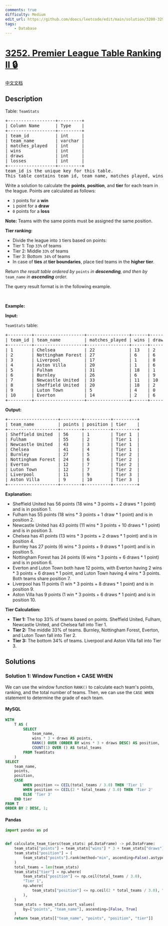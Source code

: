 ```yaml
---
comments: true
difficulty: Medium
edit_url: https://github.com/doocs/leetcode/edit/main/solution/3200-3299/3252.Premier%20League%20Table%20Ranking%20II/README_EN.md
tags:
    - Database
---
```


<!-- problem:start -->

# [3252. Premier League Table Ranking II 🔒](https://leetcode.com/problems/premier-league-table-ranking-ii)

[中文文档](/solution/3200-3299/3252.Premier%20League%20Table%20Ranking%20II/README.md)

## Description

<!-- description:start -->

<p>Table: <code>TeamStats</code></p>

<pre>
+------------------+---------+
| Column Name      | Type    |
+------------------+---------+
| team_id          | int     |
| team_name        | varchar |
| matches_played   | int     |
| wins             | int     |
| draws            | int     |
| losses           | int     |
+------------------+---------+
team_id is the unique key for this table.
This table contains team id, team name, matches_played, wins, draws, and losses.
</pre>

<p>Write a solution to calculate the <strong>points</strong>, <strong>position</strong>, and <strong>tier</strong> for each team in the league. Points are calculated as follows:</p>

<ul>
	<li><code>3</code> points for a <strong>win</strong></li>
	<li><code>1</code> point for a <strong>draw</strong></li>
	<li><code>0</code> points for a <strong>loss</strong></li>
</ul>

<p><strong>Note:</strong>&nbsp;Teams with the same points must be assigned the same position.</p>

<p><strong>Tier ranking:</strong></p>

<ul>
	<li>Divide the league into <code>3</code> tiers based on points:</li>
	<li>Tier 1: Top <code>33%</code> of teams</li>
	<li>Tier 2: Middle <code>33%</code> of teams</li>
	<li>Tier 3: Bottom<code> 34%</code> of teams</li>
	<li>In case of <strong>ties</strong> at<strong> tier boundaries</strong>, place tied teams in the <strong>higher tier</strong>.</li>
</ul>

<p>Return <em>the result table </em><em>ordered by</em> <code>points</code>&nbsp;<em>in&nbsp;<strong>descending</strong>,<strong>&nbsp;</strong>and then by</em> <code>team_name</code> <em>in <strong>ascending</strong> order.</em></p>

<p>The query result format is in the following example.</p>

<p>&nbsp;</p>
<p><strong class="example">Example:</strong></p>

<div class="example-block">
<p><strong>Input:</strong></p>

<p><code>TeamStats</code> table:</p>

<pre class="example-io">
+---------+-------------------+----------------+------+-------+--------+
| team_id | team_name         | matches_played | wins | draws | losses |
+---------+-------------------+----------------+------+-------+--------+
| 1       | Chelsea           | 22             | 13   | 2     | 7      |
| 2       | Nottingham Forest | 27             | 6    | 6     | 15     |
| 3       | Liverpool         | 17             | 1    | 8     | 8      |
| 4       | Aston Villa       | 20             | 1    | 6     | 13     |
| 5       | Fulham            | 31             | 18   | 1     | 12     |
| 6       | Burnley           | 26             | 6    | 9     | 11     |
| 7       | Newcastle United  | 33             | 11   | 10    | 12     |
| 8       | Sheffield United  | 20             | 18   | 2     | 0      |
| 9       | Luton Town        | 5              | 4    | 0     | 1      |
| 10      | Everton           | 14             | 2    | 6     | 6      |
+---------+-------------------+----------------+------+-------+--------+
</pre>

<p><strong>Output:</strong></p>

<pre class="example-io">
+-------------------+--------+----------+---------+
| team_name         | points | position | tier    |
+-------------------+--------+----------+---------+
| Sheffield United  | 56     | 1        | Tier 1  |
| Fulham            | 55     | 2        | Tier 1  |
| Newcastle United  | 43     | 3        | Tier 1  |
| Chelsea           | 41     | 4        | Tier 1  |
| Burnley           | 27     | 5        | Tier 2  |
| Nottingham Forest | 24     | 6        | Tier 2  |
| Everton           | 12     | 7        | Tier 2  |
| Luton Town        | 12     | 7        | Tier 2  |
| Liverpool         | 11     | 9        | Tier 3  |
| Aston Villa       | 9      | 10       | Tier 3  |
+-------------------+--------+----------+---------+
</pre>

<p><strong>Explanation:</strong></p>

<ul>
	<li>Sheffield United has 56 points (18 wins * 3 points + 2 draws * 1 point) and is in position 1.</li>
	<li>Fulham has 55 points (18 wins * 3 points + 1 draw * 1 point) and is in position 2.</li>
	<li>Newcastle United has 43 points (11 wins * 3 points + 10 draws * 1 point) and is in position 3.</li>
	<li>Chelsea has 41 points (13 wins * 3 points + 2 draws * 1 point) and is in position 4.</li>
	<li>Burnley has 27 points (6 wins * 3 points + 9 draws * 1 point) and is in position 5.</li>
	<li>Nottingham Forest has 24 points (6 wins * 3 points + 6 draws * 1 point) and is in position 6.</li>
	<li>Everton and Luton Town both have 12 points, with Everton having 2 wins * 3 points + 6 draws * 1 point, and Luton Town having 4 wins * 3 points. Both teams share position 7.</li>
	<li>Liverpool has 11 points (1 win * 3 points + 8 draws * 1 point) and is in position 9.</li>
	<li>Aston Villa has 9 points (1 win * 3 points + 6 draws * 1 point) and is in position 10.</li>
</ul>

<p><strong>Tier Calculation:</strong></p>

<ul>
	<li><strong>Tier 1:</strong> The top 33% of teams based on points. Sheffield United, Fulham, Newcastle United, and Chelsea fall into Tier 1.</li>
	<li><strong>Tier 2:</strong> The middle 33% of teams. Burnley, Nottingham Forest, Everton, and Luton Town fall into Tier 2.</li>
	<li><strong>Tier 3:</strong> The bottom 34% of teams. Liverpool and Aston Villa fall into Tier 3.</li>
</ul>
</div>

<!-- description:end -->

## Solutions

<!-- solution:start -->

### Solution 1: Window Function + CASE WHEN

We can use the window function `RANK()` to calculate each team's points, ranking, and the total number of teams. Then, we can use the `CASE WHEN` statement to determine the grade of each team.

<!-- tabs:start -->

#### MySQL

```sql
WITH
    T AS (
        SELECT
            team_name,
            wins * 3 + draws AS points,
            RANK() OVER (ORDER BY wins * 3 + draws DESC) AS position,
            COUNT(1) OVER () AS total_teams
        FROM TeamStats
    )
SELECT
    team_name,
    points,
    position,
    CASE
        WHEN position <= CEIL(total_teams / 3.0) THEN 'Tier 1'
        WHEN position <= CEIL(2 * total_teams / 3.0) THEN 'Tier 2'
        ELSE 'Tier 3'
    END tier
FROM T
ORDER BY 2 DESC, 1;
```

#### Pandas

```python
import pandas as pd


def calculate_team_tiers(team_stats: pd.DataFrame) -> pd.DataFrame:
    team_stats["points"] = team_stats["wins"] * 3 + team_stats["draws"]
    team_stats["position"] = (
        team_stats["points"].rank(method="min", ascending=False).astype(int)
    )
    total_teams = len(team_stats)
    team_stats["tier"] = np.where(
        team_stats["position"] <= np.ceil(total_teams / 3.0),
        "Tier 1",
        np.where(
            team_stats["position"] <= np.ceil(2 * total_teams / 3.0), "Tier 2", "Tier 3"
        ),
    )
    team_stats = team_stats.sort_values(
        by=["points", "team_name"], ascending=[False, True]
    )
    return team_stats[["team_name", "points", "position", "tier"]]
```

<!-- tabs:end -->

<!-- solution:end -->

<!-- problem:end -->
